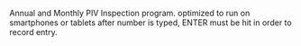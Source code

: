 Annual and Monthly PIV Inspection program. 
optimized to run on smartphones or tablets
after number is typed, ENTER must be hit in
order to record entry. 
